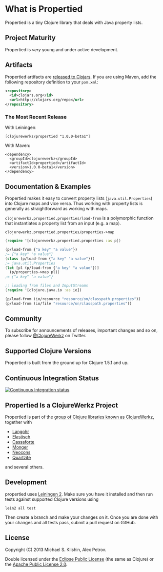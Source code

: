 # What is Propertied

Propertied is a tiny Clojure library that deals with Java property
lists.


## Project Maturity

Propertied is *very* young and under active development.


## Artifacts

Propertied artifacts are [released to
Clojars](https://clojars.org/clojurewerkz/propertied). If you are
using Maven, add the following repository definition to your
`pom.xml`:

``` xml
<repository>
  <id>clojars.org</id>
  <url>http://clojars.org/repo</url>
</repository>
```

### The Most Recent Release

With Leiningen:

    [clojurewerkz/propertied "1.0.0-beta1"]


With Maven:

    <dependency>
      <groupId>clojurewerkz</groupId>
      <artifactId>propertied</artifactId>
      <version>1.0.0-beta1</version>
    </dependency>



## Documentation & Examples

Propertied makes it easy to convert property lists (`java.util.Properties`) into Clojure
maps and vice versa. Thus working with property lists is generally as straightforward as
working with maps.

`clojurewerkz.propertied.properties/load-from` is a polymorphic function that
instantiates a property list from an input (e.g. a map).

`clojurewerkz.propertied.properties/properties->map`

``` clojure
(require '[clojurewerkz.propertied.properties :as p])

(p/load-from {"a key" "a value"})
;= {"a key" "a value"}
(class (p/load-from {"a key" "a value"}))
;= java.util.Properties
(let [pl (p/load-from {"a key" "a value"})]
  (p/properties->map pl))
;= {"a key" "a value"}

;; loading from files and InputStreams
(require '[clojure.java.io :as io])

(p/load-from (io/resource "resource/on/classpath.properties"))
(p/load-from (io/file "resource/on/classpath.properties"))
```


## Community

To subscribe for announcements of releases, important changes and so on, please follow [@ClojureWerkz](https://twitter.com/#!/clojurewerkz) on Twitter.



## Supported Clojure Versions

Propertied is built from the ground up for Clojure 1.5.1 and up.


## Continuous Integration Status

[![Continuous Integration status](https://secure.travis-ci.org/clojurewerkz/propertied.png)](http://travis-ci.org/clojurewerkz/propertied)



## Propertied Is a ClojureWerkz Project

Propertied is part of the [group of Clojure libraries known as ClojureWerkz](http://clojurewerkz.org), together with

 * [Langohr](https://github.com/michaelklishin/langohr)
 * [Elastisch](https://github.com/clojurewerkz/elastisch)
 * [Cassaforte](http://clojurecassandra.info)
 * [Monger](http://clojuremongodb.info)
 * [Neocons](http://clojureneo4j.info)
 * [Quartzite](https://github.com/michaelklishin/quartzite)

and several others.


## Development

propertied uses [Leiningen
2](https://github.com/technomancy/leiningen/blob/master/doc/TUTORIAL.md). Make
sure you have it installed and then run tests against supported
Clojure versions using

    lein2 all test

Then create a branch and make your changes on it. Once you are done
with your changes and all tests pass, submit a pull request on GitHub.



## License

Copyright (C) 2013 Michael S. Klishin, Alex Petrov.

Double licensed under the [Eclipse Public License](http://www.eclipse.org/legal/epl-v10.html) (the same as Clojure) or
the [Apache Public License 2.0](http://www.apache.org/licenses/LICENSE-2.0.html).
